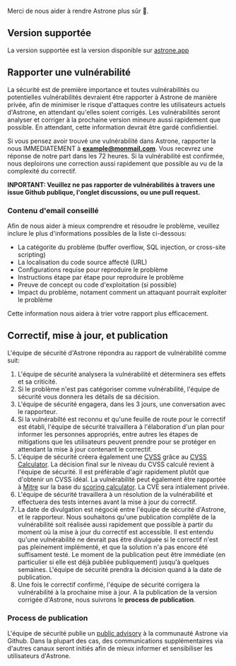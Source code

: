 Merci de nous aider à rendre Astrone plus sûr 💙.

## Version supportée

La version supportée est la version disponible sur [astrone.app](https://www.astrone.app)

## Rapporter une vulnérabilité

La sécurité est de première importance et toutes vulnérabilités ou potentielles vulnérabilités devraient être rapporter à Astrone de manière privée, afin de minimiser le risque d'attaques contre les utilisateurs actuels d'Astrone, en attendant qu'elles soient corrigés. Les vulnérabilités seront analyser et corriger à la prochaine version mineure aussi rapidement que possible.
En attendant, cette information devrait être gardé confidientiel.

Si vous pensez avoir trouvé une vulnérabilité dans Astrone, rapporter la nous IMMEDIATEMENT à **[example@monmail.com](mailto:example@monmail.com)**. Vous recevrez une réponse de notre part dans les 72 heures. Si la vulnérabilité est confirmée, nous deploirons une correction aussi rapidement que possible au vu de la complexité du correctif.

**INPORTANT: Veuillez ne pas rapporter de vulnérabilités à travers une issue Github publique, l'onglet discussions, ou une pull request.**

### Contenu d'email conseillé

Afin de nous aider à mieux comprendre et résoudre le problème, veuillez inclure le plus d'informations possibles de la liste ci-dessous:

- La catégorite du problème (buffer overflow, SQL injection, or cross-site scripting)
- La localisation du code source affecté (URL)
- Configurations requise pour reproduire le problème
- Instructions étape par étape pour reproduire le problème
- Preuve de concept ou code d'exploitation (si possible)
- Impact du problème, notament comment un attaquant pourrait exploiter le problème

Cette information nous aidera à trier votre rapport plus efficacement.

## Correctif, mise à jour, et publication

L'équipe de sécurité d'Astrone répondra au rapport de vulnérabilité comme suit:

1. L'équipe de sécurité analysera la vulnérabilité et déterminera ses effets et sa criticité.
2. Si le problème n'est pas catégoriser comme vulnérabilité, l'équipe de sécurité vous donnera les détails de sa décision.
3. L'équipe de sécurité engagera, dans les 3 jours, une conversation avec le rapporteur.
4. Si la vulnérabilté est reconnu et qu'une feuille de route pour le correctif est établi, l'équipe de sécurité traivaillera à l'élaboration d'un plan pour informer les personnes appropriés, entre autres les étapes de mitigations que les utilisateurs peuvent prendre pour se protéger en attendant la mise à jour contenant le correctif.
5. L'équipe de sécurité créera également une [CVSS](https://www.first.org/cvss/specification-document) grâce au [CVSS Calculator](https://www.first.org/cvss/calculator/3.0). La décision final sur le niveau du CVSS calculé revient à l'équipe de sécurité. Il est préférable d'agir rapidement plutôt que d'obtenir un CVSS idéal. La vulnérabilité peut également être rapportée à [Mitre](https://cve.mitre.org/) sur la base du [scoring calculator](https://nvd.nist.gov/vuln-metrics/cvss/v3-calculator). La CVE sera intialement privée.
6. L'équipe de sécurité travaillera à un résolution de la vulnérabilité et effectuera des tests internes avant la mise à jour du correctif.
7. La date de divulgation est négocié entre l'équipe de sécurité d'Astrone, et le rapporteur. Nous souhaitons qu'une publication complête de la vulnérabilité soit réalisée aussi rapidement que possible à partir du moment où la mise à jour du correctif est accessible. Il est entendu qu'une vulnérabilité ne devrait pas être divulguée si le correctif n'est pas pleinement implémenté, et que la solution n'a pas encore été suffisament testé. Le moment de la publication peut être immédiate (en particulier si elle est déjà publiée publiquement) jusqu'à quelques semaines. L'équipe de sécurité prendra la décision quand à la date de publication.
8. Une fois le correctif confirmé, l'équipe de sécurité corrigera la vulnérabilité à la prochaine mise à jour. A la publication de la version corrigée d'Astrone, nous suivrons le **process de publication**.

### Process de publication

L'équipe de sécurité publie un [public advisory](https://github.com/jerboas86/astrone-feedback/security/advisories) à la communauté Astrone via Github. Dans la plupart des cas, des communications supplémentaires via d'autres canaux seront initiés afin de mieux informer et sensibiliser les utilisateurs d'Astrone.
